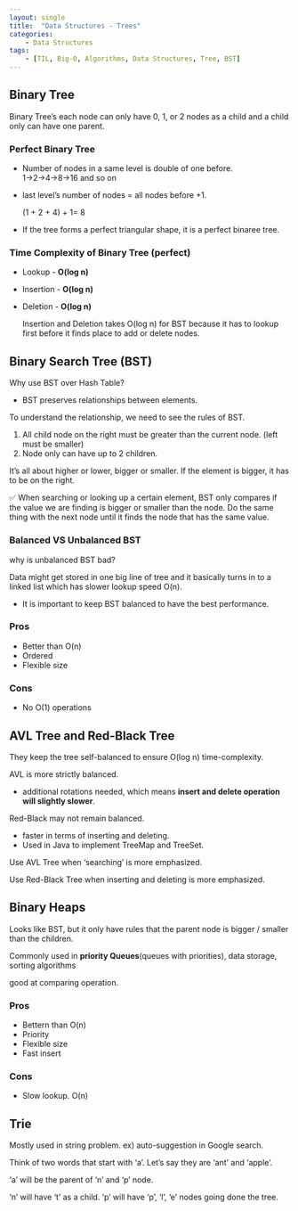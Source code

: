 ```yaml
---
layout: single
title:  "Data Structures - Trees"
categories: 
    - Data Structures
tags: 
    - [TIL, Big-O, Algorithms, Data Structures, Tree, BST]
---
```



## Binary Tree

Binary Tree’s each node can only have 0, 1, or 2 nodes as a child and a child only can have one parent.

### Perfect Binary Tree

- Number of nodes in a same level is double of one before. 1→2→4→8→16 and so on
- last level’s number of nodes = all nodes before +1.
    
    (1 + 2 + 4) + 1= 8
    
- If the tree forms a perfect triangular shape, it is a perfect binaree tree.

### Time Complexity of Binary Tree (perfect)

- Lookup - **O(log n)**
- Insertion - **O(log n)**
- Deletion - **O(log n)**
    
    Insertion and Deletion takes O(log n) for BST because it has to lookup first before it finds place to add or delete nodes.
    

## Binary Search Tree (BST)

Why use BST over Hash Table? 

- BST preserves relationships between elements.

To understand the relationship, we need to see the rules of BST.

1. All child node on the right must be greater than the current node. (left must be smaller)
2. Node only can have up to 2 children.

It’s all about higher or lower, bigger or smaller. If the element is bigger, it has to be on the right. 

<aside>
✅ When searching or looking up a certain element, BST only compares if the value we are finding is bigger or smaller than the node. Do the same thing with the next node until it finds the node that has the same value.

</aside>

### Balanced VS Unbalanced BST

why is unbalanced BST bad?

Data might get stored in one big line of tree and it basically turns in to a linked list which has slower lookup speed O(n).

- It is important to keep BST balanced to have the best performance.

### Pros

- Better than O(n)
- Ordered
- Flexible size

### Cons

- No O(1) operations

## AVL Tree and Red-Black Tree

They keep the tree self-balanced to ensure O(log n) time-complexity.

AVL is more strictly balanced.

- additional rotations needed, which means **insert and delete operation will slightly slower**.

Red-Black may not remain balanced.

- faster in terms of inserting and deleting.
- Used in Java to implement TreeMap and TreeSet.

Use AVL Tree when ‘searching’ is more emphasized.

Use Red-Black Tree when inserting and deleting is more emphasized.

## Binary Heaps

Looks like BST, but it only have rules that the parent node is bigger / smaller than the children.

Commonly used in **priority Queues**(queues with priorities), data storage, sorting algorithms

good at comparing operation.

### Pros

- Bettern than O(n)
- Priority
- Flexible size
- Fast insert

### Cons

- Slow lookup. O(n)

## Trie

Mostly used in string problem. ex) auto-suggestion in Google search.

Think of two words that start with ‘a’. Let’s say they are ‘ant’ and ‘apple’. 

‘a’ will be the parent of ‘n’ and ‘p’ node.

‘n’ will have ‘t’ as a child. ‘p’ will have ‘p’, ‘l’, ‘e’ nodes going done the tree.